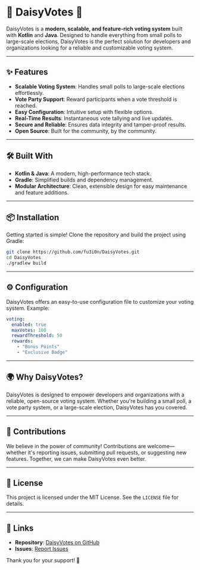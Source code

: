 
# 🎉 DaisyVotes 🎉

DaisyVotes is a **modern, scalable, and feature-rich voting system** built with **Kotlin** and **Java**. Designed to handle everything from small polls to large-scale elections, DaisyVotes is the perfect solution for developers and organizations looking for a reliable and customizable voting system.

---

## ✨ Features

- **Scalable Voting System**: Handles small polls to large-scale elections effortlessly.
- **Vote Party Support**: Reward participants when a vote threshold is reached.
- **Easy Configuration**: Intuitive setup with flexible options.
- **Real-Time Results**: Instantaneous vote tallying and live updates.
- **Secure and Reliable**: Ensures data integrity and tamper-proof results.
- **Open Source**: Built for the community, by the community.

---

## 🛠️ Built With

- **Kotlin & Java**: A modern, high-performance tech stack.
- **Gradle**: Simplified builds and dependency management.
- **Modular Architecture**: Clean, extensible design for easy maintenance and feature additions.

---

## 📦 Installation

Getting started is simple! Clone the repository and build the project using Gradle:

```bash
git clone https://github.com/fu3i0n/DaisyVotes.git
cd DaisyVotes
./gradlew build
```

---

## ⚙️ Configuration

DaisyVotes offers an easy-to-use configuration file to customize your voting system. Example:

```yaml
voting:
  enabled: true
  maxVotes: 100
  rewardThreshold: 50
  rewards:
    - "Bonus Points"
    - "Exclusive Badge"
```

---

## 🌍 Why DaisyVotes?

DaisyVotes is designed to empower developers and organizations with a reliable, open-source voting system. Whether you're building a small poll, a vote party system, or a large-scale election, DaisyVotes has you covered.

---

## 🤝 Contributions

We believe in the power of community! Contributions are welcome—whether it's reporting issues, submitting pull requests, or suggesting new features. Together, we can make DaisyVotes even better.

---

## 📜 License

This project is licensed under the MIT License. See the `LICENSE` file for details.

---

## 🔗 Links

- **Repository**: [DaisyVotes on GitHub](https://github.com/fu3i0n/DaisyVotes)
- **Issues**: [Report Issues](https://github.com/fu3i0n/DaisyVotes/issues)

Thank you for your support! 🎉
```
